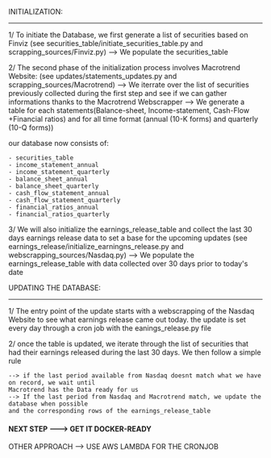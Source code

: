 INITIALIZATION:
____________________

1/ To initiate the Database, we first generate a list of securities based on Finviz
(see securities_table/initiate_securities_table.py and scrapping_sources/Finviz.py)
--> We populate the securities_table

2/ The second phase of the initialization process involves Macrotrend Website:
(see updates/statements_updates.py and scrapping_sources/Macrotrend)
--> We iterrate over the list of securities previously collected during the first step
and see if we can gather informations thanks to the Macrotrend Webscrapper 
--> We generate a table for each statements(Balance-sheet, Income-statement, Cash-Flow +Financial ratios)
and for all time format (annual (10-K forms) and quarterly (10-Q forms))

our database now consists of:

    - securities_table
    - income_statement_annual
    - income_statement_quarterly
    - balance_sheet_annual
    - balance_sheet_quarterly
    - cash_flow_statement_annual
    - cash_flow_statement_quarterly
    - financial_ratios_annual
    - financial_ratios_quarterly

3/ We will also initialize the earnings_release_table and collect the last 30 days earnings release 
data to set a base for the upcoming updates
(see earnings_release/initialize_earningns_release.py and webscrapping_sources/Nasdaq.py)
--> We populate the earnings_release_table with data collected over 30 days prior
to today's date


UPDATING THE DATABASE:
____________________

1/ The entry point of the update starts with a webscrapping of the Nasdaq Website
to see what earnings release came out today. the update is set every day through a cron job with
the eanings_release.py file

2/ once the table is updated, we iterate through the list of securities that had their earnings 
released during the last 30 days. We then follow a simple rule

    --> if the last period available from Nasdaq doesnt match what we have on record, we wait until 
    Macrotrend has the Data ready for us
    --> If the last period from Nasdaq and Macrotrend match, we update the database when possible 
    and the corresponding rows of the earnings_release_table


#### NEXT STEP ---> GET IT DOCKER-READY

OTHER APPROACH --> USE AWS LAMBDA FOR THE CRONJOB